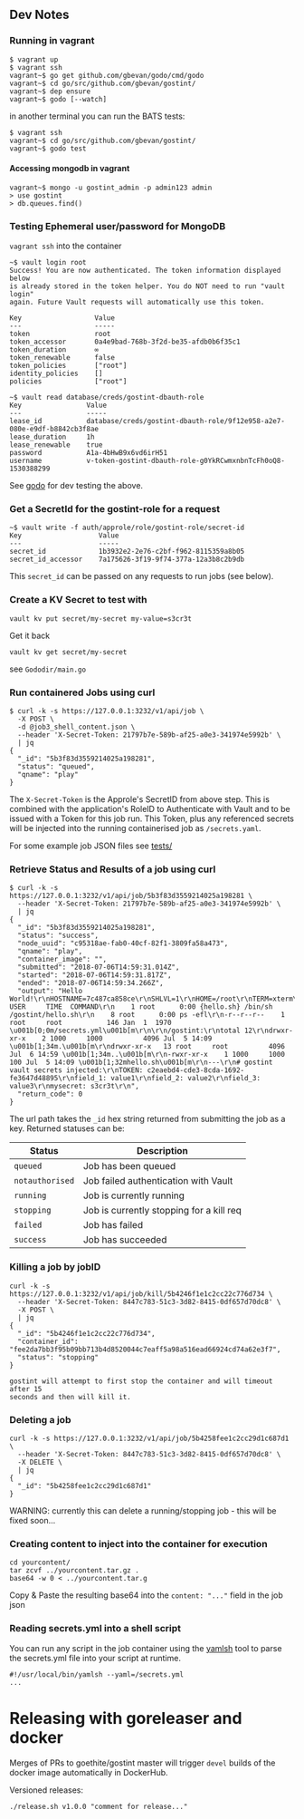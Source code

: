 ## Dev Notes

### Running in vagrant
```
$ vagrant up
$ vagrant ssh
vagrant~$ go get github.com/gbevan/godo/cmd/godo
vagrant~$ cd go/src/github.com/gbevan/gostint/
vagrant~$ dep ensure
vagrant~$ godo [--watch]
```
in another terminal you can run the BATS tests:
```
$ vagrant ssh
vagrant~$ cd go/src/github.com/gbevan/gostint/
vagrant~$ godo test
```

#### Accessing mongodb in vagrant
```
vagrant~$ mongo -u gostint_admin -p admin123 admin
> use gostint
> db.queues.find()
```

### Testing Ephemeral user/password for MongoDB
`vagrant ssh` into the container
```
~$ vault login root
Success! You are now authenticated. The token information displayed below
is already stored in the token helper. You do NOT need to run "vault login"
again. Future Vault requests will automatically use this token.

Key                  Value
---                  -----
token                root
token_accessor       0a4e9bad-768b-3f2d-be35-afdb0b6f35c1
token_duration       ∞
token_renewable      false
token_policies       ["root"]
identity_policies    []
policies             ["root"]

~$ vault read database/creds/gostint-dbauth-role
Key                Value
---                -----
lease_id           database/creds/gostint-dbauth-role/9f12e958-a2e7-080e-e9df-b8842cb3f8ae
lease_duration     1h
lease_renewable    true
password           A1a-4bHwB9x6vd6irH51
username           v-token-gostint-dbauth-role-g0YkRCwmxnbnTcFh0oQ8-1530388299
```
See [godo](Gododir/main.go) for dev testing the above.

### Get a SecretId for the gostint-role for a request
```
~$ vault write -f auth/approle/role/gostint-role/secret-id
Key                   Value
---                   -----
secret_id             1b3932e2-2e76-c2bf-f962-8115359a8b05
secret_id_accessor    7a175626-3f19-9f74-377a-12a3b8c2b9db

```
This `secret_id` can be passed on any requests to run jobs (see below).
### Create a KV Secret to test with
```
vault kv put secret/my-secret my-value=s3cr3t
```
Get it back
```
vault kv get secret/my-secret
```
see `Gododir/main.go`

### Run containered Jobs using curl
```
$ curl -k -s https://127.0.0.1:3232/v1/api/job \
  -X POST \
  -d @job3_shell_content.json \
  --header 'X-Secret-Token: 21797b7e-589b-af25-a0e3-341974e5992b' \
  | jq
{
  "_id": "5b3f83d3559214025a198281",
  "status": "queued",
  "qname": "play"
}
```
The `X-Secret-Token` is the Approle's SecretID from above step. This is
combined with the application's RoleID to Authenticate with Vault and to
be issued with a Token for this job run.  This Token, plus any referenced
secrets will be injected into the running containerised job as `/secrets.yaml`.

For some example job JSON files see [tests/](tests/)

### Retrieve Status and Results of a job using curl
```
$ curl -k -s https://127.0.0.1:3232/v1/api/job/5b3f83d3559214025a198281 \
  --header 'X-Secret-Token: 21797b7e-589b-af25-a0e3-341974e5992b' \
  | jq
{
  "_id": "5b3f83d3559214025a198281",
  "status": "success",
  "node_uuid": "c95318ae-fab0-40cf-82f1-3809fa58a473",
  "qname": "play",
  "container_image": "",
  "submitted": "2018-07-06T14:59:31.014Z",
  "started": "2018-07-06T14:59:31.817Z",
  "ended": "2018-07-06T14:59:34.266Z",
  "output": "Hello World!\r\nHOSTNAME=7c487ca858ce\r\nSHLVL=1\r\nHOME=/root\r\nTERM=xterm\r\nPATH=/usr/local/sbin:/usr/local/bin:/usr/sbin:/usr/bin:/sbin:/bin\r\nPWD=/\r\nPID   USER     TIME  COMMAND\r\n    1 root      0:00 {hello.sh} /bin/sh /gostint/hello.sh\r\n    8 root      0:00 ps -efl\r\n-r--r--r--    1 root     root           146 Jan  1  1970 \u001b[0;0m/secrets.yml\u001b[m\r\n\r\n/gostint:\r\ntotal 12\r\ndrwxr-xr-x    2 1000     1000          4096 Jul  5 14:09 \u001b[1;34m.\u001b[m\r\ndrwxr-xr-x   13 root     root          4096 Jul  6 14:59 \u001b[1;34m..\u001b[m\r\n-rwxr-xr-x    1 1000     1000           100 Jul  5 14:09 \u001b[1;32mhello.sh\u001b[m\r\n---\r\n# gostint vault secrets injected:\r\nTOKEN: c2eaebd4-cde3-8cda-1692-fe3647d48895\r\nfield_1: value1\r\nfield_2: value2\r\nfield_3: value3\r\nmysecret: s3cr3t\r\n",
  "return_code": 0
}
```
The url path takes the `_id` hex string returned from submitting the job as
a key.
Returned statuses can be:

| Status          | Description                              |
|-----------------|------------------------------------------|
| `queued`        | Job has been queued                      |
| `notauthorised` | Job failed authentication with Vault     |
| `running`       | Job is currently running                 |
| `stopping`      | Job is currently stopping for a kill req |
| `failed`        | Job has failed                           |
| `success`       | Job has succeeded                        |

### Killing a job by jobID
```
curl -k -s https://127.0.0.1:3232/v1/api/job/kill/5b4246f1e1c2cc22c776d734 \
  --header 'X-Secret-Token: 8447c783-51c3-3d82-8415-0df657d70dc8' \
  -X POST \
  | jq
{
  "_id": "5b4246f1e1c2cc22c776d734",
  "container_id": "fee2da7bb3f95b09bb713b4d8520044c7eaff5a98a516ead66924cd74a62e3f7",
  "status": "stopping"
}

gostint will attempt to first stop the container and will timeout after 15
seconds and then will kill it.
```

### Deleting a job
```
curl -k -s https://127.0.0.1:3232/v1/api/job/5b4258fee1c2cc29d1c687d1 \
  --header 'X-Secret-Token: 8447c783-51c3-3d82-8415-0df657d70dc8' \
  -X DELETE \
  | jq
{
  "_id": "5b4258fee1c2cc29d1c687d1"
}

```
WARNING: currently this can delete a running/stopping job - this will be fixed
soon...

### Creating content to inject into the container for execution

```
cd yourcontent/
tar zcvf ../yourcontent.tar.gz .
base64 -w 0 < ../yourcontent.tar.g
```
Copy & Paste the resulting base64 into the `content: "..."` field in the job json

### Reading secrets.yml into a shell script

You can run any script in the job container using the
[yamlsh](https://github.com/gbevan/yamlsh) tool to parse the secrets.yml
file into your script at runtime.

```
#!/usr/local/bin/yamlsh --yaml=/secrets.yml
...
```

# Releasing with goreleaser and docker
Merges of PRs to goethite/gostint master will trigger `devel` builds of
the docker image automatically in DockerHub.

Versioned releases:
```
./release.sh v1.0.0 "comment for release..."
```
